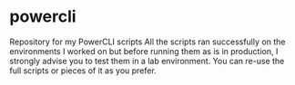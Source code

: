 # powercli
Repository for my PowerCLI scripts
All the scripts ran successfully on the environments I worked on but before running them as is in production, I strongly advise you to test them in a lab environment.
You can re-use the full scripts or pieces of it as you prefer.
